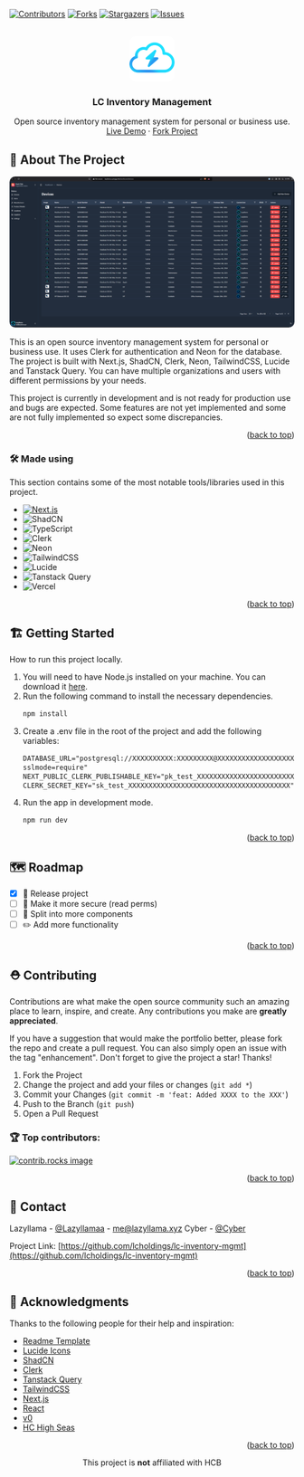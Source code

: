 <a id="readme-top"></a>
[![Contributors][contributors-shield]][contributors-url] [![Forks][forks-shield]][forks-url] [![Stargazers][stars-shield]][stars-url] [![Issues][issues-shield]][issues-url]

<!-- PROJECT LOGO -->
<br />
<div align="center">
  <a href="https://github.com/lcholdings/lc-inventory-mgmt">
    <img src="https://raw.githubusercontent.com/LCHoldings/lc-inventory-mgmt/refs/heads/main/screenshots/Small_LCHoldings.png" alt="Logo" style="border-radius: 10px" width="80" height="80">
  </a>

  <h3 align="center">LC Inventory Management</h3>

  <p align="center">
    Open source inventory management system for personal or business use.
    <br />
    <a href="https://inventory-demo-three.vercel.app/">Live Demo</a>
    ·
    <a href="https://github.com/LCHoldings/lc-inventory-mgmt/fork">Fork Project</a>
  </p>
</div>


<!-- ABOUT THE PROJECT -->
## 📝 About The Project

<div align="center">
  <a href="https://github.com/lcholdings/lc-inventory-mgmt">
    <img src="https://raw.githubusercontent.com/LCHoldings/lc-inventory-mgmt/refs/heads/main/screenshots/image.png" alt="Logo" style="border-radius: 10px">
  </a>
</div>

This is an open source inventory management system for personal or business use. It uses Clerk for authentication and Neon for the database. The project is built with Next.js, ShadCN, Clerk, Neon, TailwindCSS, Lucide and Tanstack Query. You can have multiple organizations and users with different permissions by your needs. 

This project is currently in development and is not ready for production use and bugs are expected. Some features are not yet implemented and some are not fully implemented so expect some discrepancies.

<p align="right">(<a href="#readme-top">back to top</a>)</p>



### 🛠️ Made using

This section contains some of the most notable tools/libraries used in this project.

* [![Next.js](https://img.shields.io/badge/Next.js-000000?style=for-the-badge&logo=nextdotjs&color=000000
)](https://slack.com)
* ![ShadCN](https://img.shields.io/badge/Shadcn-000000?style=for-the-badge&logo=shadcnui&color=000000)
* ![TypeScript](https://img.shields.io/badge/typescript-000000?style=for-the-badge&logo=typescript&color=161616)
* ![Clerk](https://img.shields.io/badge/clerk-000000?style=for-the-badge&logo=clerk&color=000000)
* ![Neon](https://img.shields.io/badge/neon.tech-000000?style=for-the-badge&logo=tech&color=000000)
* ![TailwindCSS](https://img.shields.io/badge/tailwindcss-000000?style=for-the-badge&logo=tailwindcss&color=000000)
* ![Lucide](https://img.shields.io/badge/lucide-000000?style=for-the-badge&logo=lucide&color=000000)
* ![Tanstack Query](https://img.shields.io/badge/tanstack%20query-000000?style=for-the-badge&logo=tanstackquery&color=000000)
* ![Vercel](https://img.shields.io/badge/vercel-000000?style=for-the-badge&logo=vercel&color=000000)
<p align="right">(<a href="#readme-top">back to top</a>)</p>



<!-- GETTING STARTED -->
## 🏗️ Getting Started

How to run this project locally.

1. You will need to have Node.js installed on your machine. You can download it [here](https://nodejs.org/en/download/).
2. Run the following command to install the necessary dependencies.
    ```sh
    npm install
    ```
3. Create a .env file in the root of the project and add the following variables:
   ```
   DATABASE_URL="postgresql://XXXXXXXXXX:XXXXXXXXX@XXXXXXXXXXXXXXXXXXXXXXX.aws.neon.tech/XXXXXXXXXXXXXXX?sslmode=require"
   NEXT_PUBLIC_CLERK_PUBLISHABLE_KEY="pk_test_XXXXXXXXXXXXXXXXXXXXXXXXXXXXXXXXXXXX"
   CLERK_SECRET_KEY="sk_test_XXXXXXXXXXXXXXXXXXXXXXXXXXXXXXXXXXXXXXXX"
   ```
4. Run the app in development mode.
    ```sh
    npm run dev
    ```
<p align="right">(<a href="#readme-top">back to top</a>)</p>


<!-- ROADMAP -->
## 🗺️ Roadmap

- [X] 🚢 Release project
- [ ] 📝 Make it more secure (read perms)
- [ ] 🧹 Split into more components
- [ ] ✏️ Add more functionality

<p align="right">(<a href="#readme-top">back to top</a>)</p>



<!-- CONTRIBUTING -->
## ⛑️ Contributing

Contributions are what make the open source community such an amazing place to learn, inspire, and create. Any contributions you make are **greatly appreciated**.

If you have a suggestion that would make the portfolio better, please fork the repo and create a pull request. You can also simply open an issue with the tag "enhancement".
Don't forget to give the project a star! Thanks!

1. Fork the Project
2. Change the project and add your files or changes (`git add *`)
3. Commit your Changes (`git commit -m 'feat: Added XXXX to the XXX'`)
4. Push to the Branch (`git push`)
5. Open a Pull Request

### 🏆 Top contributors:

<a href="https://github.com/LCHoldings/lc-inventory-mgmt/graphs/contributors">
  <img src="https://contrib.rocks/image?repo=LCHoldings/lc-inventory-mgmt" alt="contrib.rocks image" />
</a>

<p align="right">(<a href="#readme-top">back to top</a>)</p>


<!-- CONTACT -->
## 💌 Contact

Lazyllama - [@Lazyllamaa](https://discord.com/users/754965470888722484) - me@lazyllama.xyz
Cyber - [@Cyber](https://discord.com/users/679345452478496809)

Project Link: [https://github.com/lcholdings/lc-inventory-mgmt](https://github.com/lcholdings/lc-inventory-mgmt)

<p align="right">(<a href="#readme-top">back to top</a>)</p>



<!-- ACKNOWLEDGMENTS -->
## 🌟 Acknowledgments

Thanks to the following people for their help and inspiration:

* [Readme Template](https://github.com/othneildrew/Best-README-Template)
* [Lucide Icons](https://lucide.dev)
* [ShadCN](https://ui.shadcn.com)
* [Clerk](https://clerk.com)
* [Tanstack Query](https://tanstack.com/query)
* [TailwindCSS](https://tailwindcss.com)
* [Next.js](https://nextjs.org)
* [React](https://reactjs.org)
* [v0](https://v0.dev)
* [HC High Seas](https://highseas.hackclub.com)
<p align="right">(<a href="#readme-top">back to top</a>)</p>

<p align="center" style="">This project is <strong>not</strong> affiliated with HCB</p>



<!-- MARKDOWN LINKS & IMAGES -->
<!-- https://www.markdownguide.org/basic-syntax/#reference-style-links -->
[contributors-shield]: https://img.shields.io/github/contributors/lcholdings/lc-inventory-mgmt.svg?style=for-the-badge
[contributors-url]: https://github.com/lcholdings/lc-inventory-mgmt/graphs/contributors
[forks-shield]: https://img.shields.io/github/forks/lcholdings/lc-inventory-mgmt.svg?style=for-the-badge
[forks-url]: https://github.com/lcholdings/lc-inventory-mgmt/network/members
[stars-shield]: https://img.shields.io/github/stars/lcholdings/lc-inventory-mgmt.svg?style=for-the-badge
[stars-url]: https://github.com/lcholdings/lc-inventory-mgmt/stargazers
[issues-shield]: https://img.shields.io/github/issues/lcholdings/lc-inventory-mgmt.svg?style=for-the-badge
[issues-url]: https://github.com/lcholdings/lc-inventory-mgmt/issues
